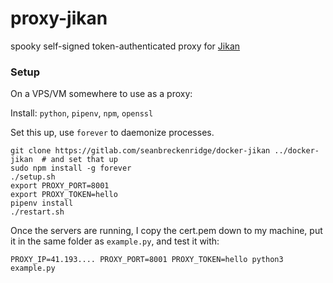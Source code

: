 # proxy-jikan

spooky self-signed token-authenticated proxy for [Jikan](https://github.com/jikan-me/jikan-rest/)

### Setup

On a VPS/VM somewhere to use as a proxy:

Install: `python`, `pipenv`, `npm`, `openssl`

Set this up, use `forever` to daemonize processes.

```
git clone https://gitlab.com/seanbreckenridge/docker-jikan ../docker-jikan  # and set that up
sudo npm install -g forever
./setup.sh
export PROXY_PORT=8001
export PROXY_TOKEN=hello
pipenv install
./restart.sh
```

Once the servers are running, I copy the cert.pem down to my machine, put it in the same folder as `example.py`, and test it with:

```
PROXY_IP=41.193.... PROXY_PORT=8001 PROXY_TOKEN=hello python3 example.py
```

